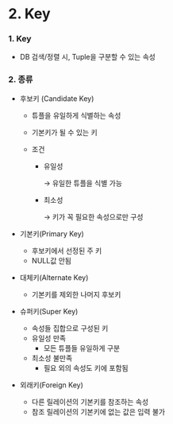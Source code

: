 # 2. Key



### 1. Key

* DB 검색/정렬 시, Tuple을 구분할 수 있는 속성



### 2. 종류

* 후보키 (Candidate Key)

  * 튜플을 유일하게 식별하는 속성

  * 기본키가 될 수 있는 키

  * 조건

    * 유일성 

      →   유일한 튜플을 식별 가능

    * 최소성

      →   키가 꼭 필요한 속성으로만 구성

* 기본키(Primary Key)

  * 후보키에서 선정된 주 키
  * NULL값 안됨

* 대체키(Alternate Key)

  * 기본키를 제외한 나머지 후보키

* 슈퍼키(Super Key)

  * 속성들 집합으로 구성된 키
  * 유일성 만족
    * 모든 튜플들 유일하게 구분
  * 최소성 불만족
    * 필요 외의 속성도 키에 포함됨

* 외래키(Foreign Key)

  * 다른 릴레이션의 기본키를 참조하는 속성
  * 참조 릴레이션의 기본키에 없는 값은 입력 불가